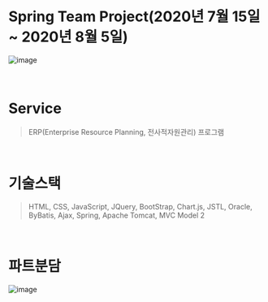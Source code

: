 # Spring Team Project(2020년 7월 15일 ~ 2020년 8월 5일)
![image](https://user-images.githubusercontent.com/7114874/120634339-191edb80-c4a6-11eb-91d9-9c0db9603c32.png)

<br>

# Service
> ERP(Enterprise Resource Planning, 전사적자원관리) 프로그램

<br>

# 기술스택
> HTML, CSS, JavaScript, JQuery, BootStrap, Chart.js, JSTL,
> Oracle, ByBatis, Ajax, Spring, Apache Tomcat, MVC Model 2

<br>

# 파트분담
![image](https://user-images.githubusercontent.com/7114874/120634484-43709900-c4a6-11eb-9846-c7a2b61145f7.png)
